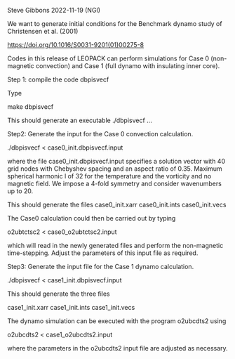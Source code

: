 Steve Gibbons
2022-11-19 (NGI)

We want to generate initial conditions for the Benchmark dynamo
study of Christensen et al. (2001)

https://doi.org/10.1016/S0031-9201(01)00275-8

Codes in this release of LEOPACK can perform simulations
for Case 0 (non-magnetic convection) and 
Case 1 (full dynamo with insulating inner core).

Step 1: compile the code dbpisvecf

Type 

make dbpisvecf

This should generate an executable ./dbpisvecf ...

Step2: Generate the input for the Case 0 convection calculation.

./dbpisvecf < case0_init.dbpisvecf.input

where the file case0_init.dbpisvecf.input specifies a solution vector with 40 grid nodes with
Chebyshev spacing and an aspect ratio of 0.35. Maximum spherical harmonic l of 32 for the
temperature and the vorticity and no magnetic field.
We impose a 4-fold symmetry and consider wavenumbers up to 20.

This should generate the files
 case0_init.xarr
 case0_init.ints
 case0_init.vecs

The Case0 calculation could then be carried out by typing

o2ubtctsc2 < case0_o2ubtctsc2.input

which will read in the newly generated files and perform the non-magnetic time-stepping.
Adjust the parameters of this input file as required.

Step3: Generate the input file for the Case 1 dynamo calculation.

./dbpisvecf < case1_init.dbpisvecf.input

This should generate the three files

case1_init.xarr 
case1_init.ints 
case1_init.vecs

The dynamo simulation can be executed with the program o2ubcdts2 using 

o2ubcdts2 < case1_o2ubcdts2.input 

where the parameters in the o2ubcdts2 input file are adjusted as necessary.
